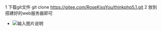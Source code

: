 1 下载git文件
git clone https://gitee.com/RoseKissYou/thinkphp5.1.git
2 放到搭建好的web服务器即可
- ![输入图片说明](https://gitee.com/RoseKissYou/thinkphp5.1/blob/master/5.png"微信图片_20181219105915.jpg")